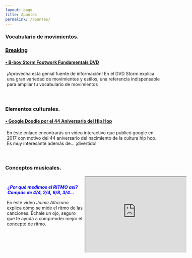 ```yaml
---
layout: page
title: Apuntes
permalink: /apuntes/
---
```


<h3><strong>Vocabulario de movimientos.</strong></h3>
<h3><u>Breaking</u></h3>
<h4><a target="_blank" rel="noopener noreferrer" href="https://www.youtube.com/watch?v=vkQbGYootJ0">• B-boy Storm Footwork Fundamentals DVD</a></h4>
<div style="align:left; padding:5px; transform: translateY(-20%);">
<p>¡Aprovecha esta genial fuente de información! En el DVD Storm explica una gran variedad de movimientos y estilos, una referencia indispensable para ampliar tu vocabulario de movimientos</p>
</div>

<h3><strong>Elementos culturales.</strong></h3>
<h4><a target="_blank" rel="noopener noreferrer" href="https://www.google.com/doodles/44th-anniversary-of-the-birth-of-hip-hop">• Google Doodle por el 44 Aniversario del Hip Hop</a></h4>
<div style="align:left; padding:5px; transform: translateY(-20%);">
<p>En éste enlace encontrarás un video interactivo que publicó google en 2017 con motivo del 44 aniversario del nacimiento de la cultura hip hop. Es muy interesante además de... ¡divertido!</p>
</div>

<h3><strong>Conceptos musicales.</strong></h3>
<div style=" align = left; content: ; display: table; clear: both">
<div style="float: left; width: 50%;">
    <h4 style="padding: 7px; color: blue"><em>¿Por qué medimos el RITMO así? Compás de 4/4, 2/4, 6/8, 3/4...</em></h4>
    <p style="position: relative;
    transform: translateX(0%) translateY(-17%); padding: 5px">En éste video <em>Jaime Altozano</em> explica cómo se mide el ritmo de las canciones. Échale un ojo, seguro que te ayuda a comprender mejor el concepto de ritmo.</p>
</div>
<div style="float: left; width: 50%;">   
<iframe width="320" height="240" source src="https://www.youtube.com/embed/faBivRMi2LY">
</iframe>
</div>
</div>